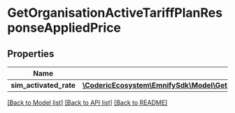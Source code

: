 # GetOrganisationActiveTariffPlanResponseAppliedPrice

## Properties
Name | Type | Description | Notes
------------ | ------------- | ------------- | -------------
**sim_activated_rate** | [**\CodericEcosystem\EmnifySdk\Model\GetOrganisationActiveTariffPlanResponseAppliedPriceSimActivatedRate[]**](GetOrganisationActiveTariffPlanResponseAppliedPriceSimActivatedRate.md) |  | [optional] 

[[Back to Model list]](../../README.md#documentation-for-models) [[Back to API list]](../../README.md#documentation-for-api-endpoints) [[Back to README]](../../README.md)

